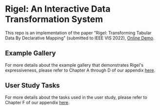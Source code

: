# Rigel: An Interactive Data Transformation System

This repo is an implementation of the paper "Rigel: Transforming Tabular Data By Declarative Mapping" (submitted to IEEE VIS 2022), [Online Demo](https://rigel-system.github.io/rigel-system/).


## Example Gallery

For more details about the example gallery that demonstrates Rigel's expressiveness, please refer to Chapter A through D of our appendix [here](https://observablehq.com/@rigel/appendix#cell-443).

## User Study Tasks

For more details about the tasks used in the user study, please refer to Chapter F of our appendix [here](https://observablehq.com/@rigel/appendix#cell-988).



